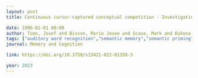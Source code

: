 ```yaml
---
layout: post
title: Continuous cursor-captured conceptual competition - Investigating the spatiotemporal dynamics of spoken word comprehension

date: 1996-01-01 00:00
author: Toon, Josef and Bisson, Marie Josee and Scase, Mark and Kukona, Anuenue
tags: ["auditory word recognition","semantic memory","semantic priming","word recognition"]
journal: Memory and Cognition

link: https://doi.org/10.3758/s13421-022-01358-3

year: 2023
---
```



